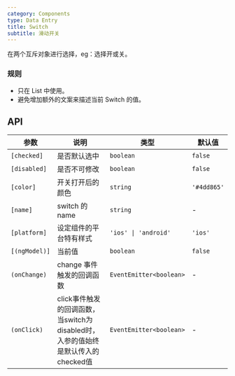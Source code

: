 ```yaml
---
category: Components
type: Data Entry
title: Switch
subtitle: 滑动开关
---
```



在两个互斥对象进行选择，eg：选择开或关。

### 规则
- 只在 List 中使用。
- 避免增加额外的文案来描述当前 Switch 的值。


## API

| 参数 | 说明 | 类型 | 默认值 |
|----|-----|------|------|
| `[checked]` | 是否默认选中 | `boolean` | `false` |
| `[disabled]` | 是否不可修改 | `boolean` | `false` |
| `[color]` | 开关打开后的颜色 | `string` | `'#4dd865'` |
| `[name]` | switch 的 name | `string` | - |
| `[platform]` | 设定组件的平台特有样式 | `'ios' \| 'android'` | `'ios'`|
| `[(ngModel)]` | 当前值 | `boolean` | `false` |
| `(onChange)` | change 事件触发的回调函数 | `EventEmitter<boolean>` | - |
| `(onClick)` | click事件触发的回调函数，当switch为disabled时，入参的值始终是默认传入的checked值 | `EventEmitter<boolean>` | - |
